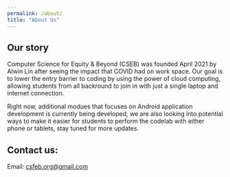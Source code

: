 ```yaml
---
permalink: /about/
title: "About Us"
---
```


## Our story
Computer Science for Equity & Beyond (CSEB) was founded April 2021 by Alwin Lin after seeing the impact that COVID had on work space. Our goal is to lower the entry barrier to coding by using the power of cloud computing, allowing students from all backround to join in with just a single laptop and internet connection.

Right now, additional modues that focuses on Android application development is currently being developed, we are also looking into potential ways to make it easier for students to perform the codelab with either phone or tablets, stay tuned for more updates. 

## Contact us:
Email: csfeb.org@gmail.com
